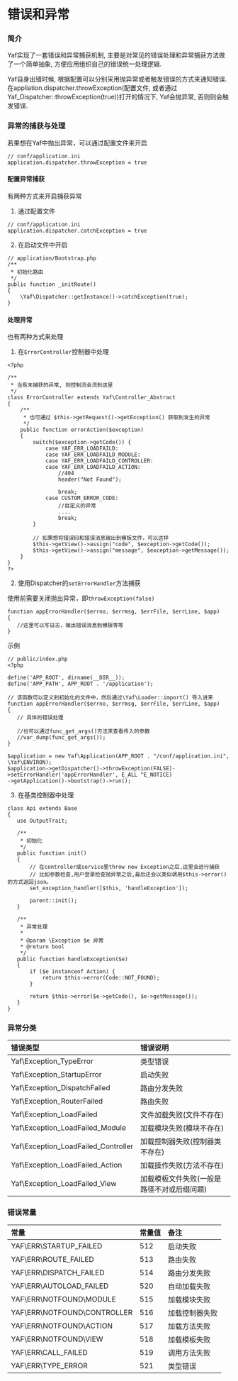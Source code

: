 # 错误和异常

### 简介

Yaf实现了一套错误和异常捕获机制, 主要是对常见的错误处理和异常捕获方法做了一个简单抽象, 方便应用组织自己的错误统一处理逻辑.

Yaf自身出错时候, 根据配置可以分别采用抛异常或者触发错误的方式来通知错误. 在appliation.dispatcher.throwException(配置文件, 或者通过Yaf_Dispatcher::throwException(true))打开的情况下, Yaf会抛异常, 否则则会触发错误.

### 异常的捕获与处理

若果想在Yaf中抛出异常，可以通过配置文件来开启

```
// conf/application.ini
application.dispatcher.throwException = true
```

#### 配置异常捕获

有两种方式来开启捕获异常

1. 通过配置文件

```
// conf/application.ini
application.dispatcher.catchException = true
```

2. 在启动文件中开启

```
// application/Bootstrap.php
/**
 * 初始化路由
 */
public function _initRoute()
{
    \Yaf\Dispatcher::getInstance()->catchException(true);
}
```

#### 处理异常

也有两种方式来处理

1. 在`ErrorController`控制器中处理

```
<?php

/**
 * 当有未捕获的异常, 则控制流会流到这里
 */
class ErrorController extends Yaf\Controller_Abstract
{
    /**
     * 也可通过 $this->getRequest()->getException() 获取到发生的异常
     */
    public function errorAction($exception)
    {
        switch($exception->getCode()) {
            case YAF_ERR_LOADFAILD:
            case YAF_ERR_LOADFAILD_MODULE:
            case YAF_ERR_LOADFAILD_CONTROLLER:
            case YAF_ERR_LOADFAILD_ACTION:
                //404
                header("Not Found");

                break;
            case CUSTOM_ERROR_CODE:
                //自定义的异常
                ....
                break;
        }

        // 如果想将错误码和错误消息输出到模板文件，可以这样
        $this->getView()->assign("code", $exception->getCode());
        $this->getView()->assign("message", $exception->getMessage());
    }
}
?>
```
2. 使用Dispatcher的`setErrorHandler`方法捕获

使用前需要关闭抛出异常，即`throwException(false)`

 ```
function appErrorHandler($errno, $errmsg, $errFile, $errLine, $app)
{
    //这里可以写日志，输出错误消息到模板等等
}
 ```

 示例

 ```
 // public/index.php
 <?php

define('APP_ROOT', dirname(__DIR__));
define('APP_PATH', APP_ROOT . '/application');

// 该函数可以定义到初始化的文件中，然后通过\Yaf\Loader::import() 导入进来
function appErrorHandler($errno, $errmsg, $errFile, $errLine, $app)
{
    // 具体的错误处理

    //也可以通过func_get_args()方法来查看传入的参数
    //var_dump(func_get_args());
}

$application = new Yaf\Application(APP_ROOT . "/conf/application.ini", \Yaf\ENVIRON);
$application->getDispatcher()->throwException(FALSE)->setErrorHandler('appErrorHandler', E_ALL ^E_NOTICE)
->getApplication()->bootstrap()->run();
 ```

 3. 在基类控制器中处理

 ```
 class Api extends Base
{
    use OutputTrait;

    /**
     * 初始化
     */
    public function init()
    {
        // 在controller或service里throw new Exception之后,这里会进行捕获
        // 比如参数检查,用户登录检查抛异常之后,最后还会以类似调用$this->error()的方式返回json。
        set_exception_handler([$this, 'handleException']);

        parent::init();
    }

    /**
     * 异常处理
     *
     * @param \Exception $e 异常
     * @return bool
     */
    public function handleException($e)
    {
        if ($e instanceof Action) {
            return $this->error(Code::NOT_FOUND);
        }

        return $this->error($e->getCode(), $e->getMessage());
    }
}
 ```


### 异常分类

| 错误类型 | 错误说明 | 
| :- | :- | 
| Yaf\Exception_TypeError | 类型错误 |
| Yaf\Exception_StartupError | 启动失败 |
| Yaf\Exception_DispatchFailed | 路由分发失败 |
| Yaf\Exception_RouterFailed | 路由失败|
| Yaf\Exception_LoadFailed | 文件加载失败(文件不存在)|
| Yaf\Exception_LoadFailed_Module | 加载模块失败(模块不存在)|
| Yaf\Exception_LoadFailed_Controller | 加载控制器失败(控制器类不存在)|
| Yaf\Exception_LoadFailed_Action | 加载操作失败(方法不存在)|
| Yaf\Exception_LoadFailed_View | 加载模板文件失败(一般是路径不对或后缀问题)|


### 错误常量

| 常量 | 常量值 | 备注 | 
| :- | :- | :- | 
|YAF\ERR\STARTUP_FAILED	|512|	启动失败|
|YAF\ERR\ROUTE_FAILED	|513|	路由失败|
|YAF\ERR\DISPATCH_FAILED	|514|	路由分发失败|
|YAF\ERR\AUTOLOAD_FAILED	|520|	自动加载失败|
|YAF\ERR\NOTFOUND\MODULE	|515|	加载模块失败|
|YAF\ERR\NOTFOUND\CONTROLLER	|516|	加载控制器失败|
|YAF\ERR\NOTFOUND\ACTION	|517|	加载方法失败|
|YAF\ERR\NOTFOUND\VIEW	|518|	加载模板失败|
|YAF\ERR\CALL_FAILED	|519|	调用方法失败|
|YAF\ERR\TYPE_ERROR	|521|	类型错误|